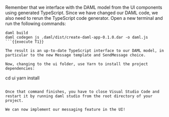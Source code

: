 
Remember that we interface with the DAML model from the UI components using generated TypeScript. Since we have changed our DAML code, we also need to rerun the TypeScript code generator. Open a new terminal and run the following commands:

```
daml build
daml codegen js .daml/dist/create-daml-app-0.1.0.dar -o daml.js
```{{execute T1}}

The result is an up-to-date TypeScript interface to our DAML model, in particular to the new Message template and SendMessage choice.

Now, changing to the ui folder, use Yarn to install the project dependencies:

```
cd ui
yarn install
```{{execute T2}}

Once that command finishes, you have to close Visual Studio Code and restart it by running daml studio from the root directory of your project.

We can now implement our messaging feature in the UI!

